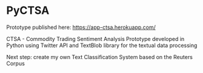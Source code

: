   # PyCTSA
  
  Prototype published here: https://app-ctsa.herokuapp.com/
  
  CTSA - Commodity Trading Sentiment Analysis
  Prototype developed in Python using Twitter API and TextBlob library for the textual data processing

  Next step: create my own Text Classification System based on the Reuters Corpus
